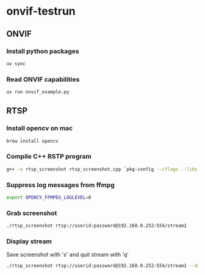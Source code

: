 # onvif-testrun

## ONVIF

### Install python packages

```bash
uv sync
```

### Read ONVIF capabilities

```bash
uv run onvif_example.py
```

## RTSP

### Install opencv on mac

```bash
brew install opencv
```

### Compile C++ RSTP program

```bash
g++ -o rtsp_screenshot rtsp_screenshot.cpp `pkg-config --cflags --libs opencv4`
```

### Suppress log messages from ffmpg

```bash
export OPENCV_FFMPEG_LOGLEVEL=8
```

### Grab screenshot

```bash
./rtsp_screenshot rtsp://userid:password@192.168.0.252:554/stream1
```

### Display stream

Save screenshot with 's' and quit stream with 'q'

```bash
./rtsp_screenshot rtsp://userid:password@192.168.0.252:554/stream1 --display
```
